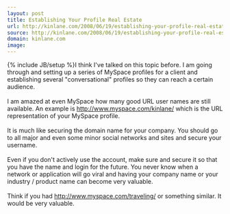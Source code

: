 ```yaml
---
layout: post
title: Establishing Your Profile Real Estate
url: http://kinlane.com/2008/06/19/establishing-your-profile-real-estate/
source: http://kinlane.com/2008/06/19/establishing-your-profile-real-estate/
domain: kinlane.com
image: 
---
```

{% include JB/setup %}I think I've talked on this topic before. I am going through and setting up a series of MySpace profiles for a client and establishing several "conversational" profiles so they can reach a certain audience.<br />
<br />
I am amazed at even MySpace how many good URL user names are still available. An example is http://www.myspace.com/kinlane/ which is the URL representation of your MySpace profile.<br />
<br />
It is much like securing the domain name for your company. You should go to all major and even some minor social networks and sites and secure your username.<br />
<br />
Even if you don't actively use the account, make sure and secure it so that you have the name and login for the future. You never know when a network or application will go viral and having your company name or your industry / product name can become very valuable.<br />
<br />
Think if you had http://www.myspace.com/traveling/ or something similar. It would be very valuable.